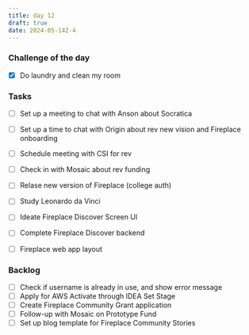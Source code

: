 ```yaml
---
title: day 12
draft: true
date: 2024-05-14Z-4
---
```


### Challenge of the day

- [x] Do laundry and clean my room

### Tasks

- [ ] Set up a meeting to chat with Anson about Socratica
- [ ] Set up a time to chat with Origin about rev new vision and Fireplace onboarding
- [ ] Schedule meeting with CSI for rev
- [ ] Check in with Mosaic about rev funding

- [ ] Relase new version of Fireplace (college auth)
- [ ] Study Leonardo da Vinci
- [ ] Ideate Fireplace Discover Screen UI
- [ ] Complete Fireplace Discover backend
- [ ] Fireplace web app layout

### Backlog

- [ ] Check if username is already in use, and show error message
- [ ] Apply for AWS Activate through IDEA Set Stage
- [ ] Create Fireplace Community Grant application
- [ ] Follow-up with Mosaic on Prototype Fund
- [ ] Set up blog template for Fireplace Community Stories
